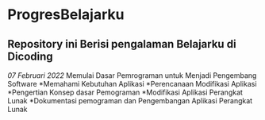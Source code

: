 ProgresBelajarku
==
Repository ini Berisi pengalaman Belajarku di Dicoding
--
*07 Februari 2022*
Memulai Dasar Pemrograman untuk Menjadi Pengembang Software
*Memahami Kebutuhan Aplikasi
*Perencanaan Modifikasi Aplikasi
*Pengertian Konsep dasar Pemograman
*Modifikasi Aplikasi Perangkat Lunak
*Dokumentasi pemograman dan Pengembangan Aplikasi Perangkat Lunak
